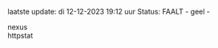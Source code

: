 laatste update: 
di 12-12-2023 19:12   uur 
Status: FAALT - geel - 
<div class="service R">nexus</div><div class="service Y">httpstat</div>